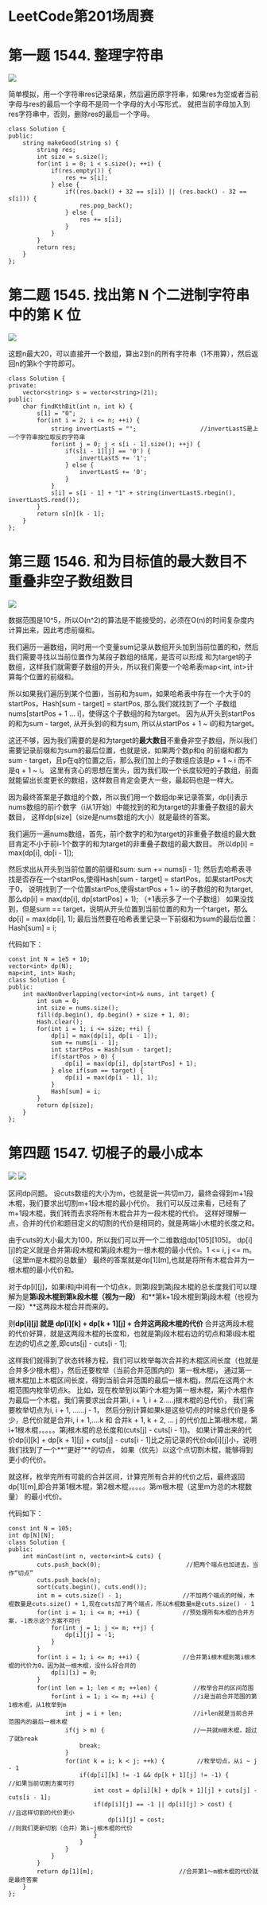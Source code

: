 # LeetCode第201场周赛

# 第一题 1544. 整理字符串
![](https://img2020.cnblogs.com/blog/2078361/202008/2078361-20200817140210629-1083806293.png)

简单模拟，用一个字符串res记录结果，然后遍历原字符串，如果res为空或者当前字母与res的最后一个字母不是同一个字母的大小写形式，
就把当前字母加入到res字符串中，否则，删除res的最后一个字母。

```
class Solution {
public:
    string makeGood(string s) {
        string res;
        int size = s.size();
        for(int i = 0; i < s.size(); ++i) {
            if(res.empty()) {
                res += s[i];
            } else {
                if((res.back() + 32 == s[i]) || (res.back() - 32 == s[i])) {
                    res.pop_back();
                } else {
                    res += s[i];
                }
            }
        }
        return res;
    }
};
```

# 第二题 1545. 找出第 N 个二进制字符串中的第 K 位
![](https://img2020.cnblogs.com/blog/2078361/202008/2078361-20200817141846362-57755381.png)

这题n最大20，可以直接开一个数组，算出2到n的所有字符串（1不用算），然后返回n的第k个字符即可。

```
class Solution {
private:
    vector<string> s = vector<string>(21);
public:
    char findKthBit(int n, int k) {
        s[1] = "0";
        for(int i = 2; i <= n; ++i) {
            string invertLastS = "";                  //invertLastS是上一个字符串按位取反的字符串
            for(int j = 0; j < s[i - 1].size(); ++j) {
                if(s[i - 1][j] == '0') {
                    invertLastS += '1';
                } else {
                    invertLastS += '0';
                }
            }
            s[i] = s[i - 1] + "1" + string(invertLastS.rbegin(), invertLastS.rend());
        }
        return s[n][k - 1];
    }
};
```

# 第三题 1546. 和为目标值的最大数目不重叠非空子数组数目
![](https://img2020.cnblogs.com/blog/2078361/202008/2078361-20200817142051352-388798740.png)

数据范围是10^5，所以O(n^2)的算法是不能接受的，必须在O(n)的时间复杂度内计算出来，因此考虑前缀和。

我们遍历一遍数组，同时用一个变量sum记录从数组开头加到当前位置的和，然后我们需要寻找以当前位置作为某段子数组的结尾，是否可以形成
和为target的子数组，这样我们就需要子数组的开头，所以我们需要一个哈希表map<int, int>计算每个位置的前缀和。

所以如果我们遍历到某个位置i，当前和为sum，如果哈希表中存在一个大于0的startPos，Hash[sum - target] = startPos, 那么我们就找到了一个
子数组nums[startPos + 1 ... i]，使得这个子数组的和为target。
因为从开头到startPos的和为sum - target, 从开头到i的和为sum, 所以从startPos + 1 ~ i的和为target。

这还不够，因为我们需要的是和为target的**最大数目**不重叠非空子数组，所以我们需要记录前缀和为sum的最后位置，也就是说，如果两个数p和q
的前缀和都为sum - target，且p在q的位置之后，那么我们加上的子数组应该是p + 1 ~ i 而不是q + 1 ~ i。
这里有贪心的思想在里头，因为我们取一个长度较短的子数组，前面就能留出长度更长的数组，这样数目肯定会更大一些，最起码也是一样大。

因为最终答案是子数组的个数，所以我们用一个数组dp来记录答案，dp[i]表示nums数组的前i个数字（i从1开始）中能找到的和为target的非重叠子数组的最大数目，
这样dp[size]（size是nums数组的大小）就是最终的答案。

我们遍历一遍nums数组，首先，前i个数字的和为target的非重叠子数组的最大数目肯定不小于前i-1个数字的和为target的非重叠子数组的最大数目。
所以dp[i] = max(dp[i], dp[i - 1]);

然后求出从开头到当前位置的前缀和sum: sum += nums[i - 1]; 
然后去哈希表寻找是否存在一个startPos,使得Hash[sum - target] = startPos，如果startPos大于0，
说明找到了一个位置startPos,使得startPos + 1 ~ i的子数组的和为target,那么dp[i] = max(dp[i], dp[startPos] + 1); （+1表示多了一个子数组）
如果没找到，但是sum == target，说明从开头位置到当前位置的和为一个target，那么dp[i] = max(dp[i], 1);
最后当然要在哈希表里记录一下前缀和为sum的最后位置：Hash[sum] = i;

代码如下：

```
const int N = 1e5 + 10;
vector<int> dp(N);
map<int, int> Hash;
class Solution {
public:
    int maxNonOverlapping(vector<int>& nums, int target) {
        int sum = 0;
        int size = nums.size();
        fill(dp.begin(), dp.begin() + size + 1, 0);
        Hash.clear();
        for(int i = 1; i <= size; ++i) {
            dp[i] = max(dp[i], dp[i - 1]);
            sum += nums[i - 1];    
            int startPos = Hash[sum - target];
            if(startPos > 0) {
                dp[i] = max(dp[i], dp[startPos] + 1);
            } else if(sum == target) {
                dp[i] = max(dp[i - 1], 1);
            }
            Hash[sum] = i;
        }
        return dp[size];
    }
};
```

# 第四题 1547. 切棍子的最小成本
![](https://img2020.cnblogs.com/blog/2078361/202008/2078361-20200817153413027-900016544.png)
![](https://img2020.cnblogs.com/blog/2078361/202008/2078361-20200817153424741-1045596943.png)

区间dp问题。
设cuts数组的大小为m，也就是说一共切m刀，最终会得到m+1段木棍，我们要求出切割m+1段木棍的最小代价。
我们可以反过来看，已经有了m+1段木棍，我们转而去求将所有木棍合并为一段木棍的代价。
这样好理解一点，合并的代价和题目定义的切割的代价是相同的，就是两端小木棍的长度之和。

由于cuts的大小最大为100，所以我们可以开一个二维数组dp[105][105]。
dp[i][j]的定义就是合并第i段木棍和第j段木棍为一根木棍的最小代价。1 <= i, j <= m。 （这里m是木棍的总数量）
最终的答案就是dp[1][m],也就是将所有木棍合并为一根木棍的最小代价和。

对于dp[i][j]，如果i和j中间有一个切点k，则第i段到第j段木棍的总长度我们可以理解为是**第i段木棍到第k段木棍（视为一段）**
和**第k+1段木棍到第j段木棍（也视为一段）**这两段木棍合并而来的。

则**dp[i][j] 就是  dp[i][k] + dp[k + 1][j] + 合并这两段木棍的代价**
合并这两段木棍的代价好算，就是这两段木棍的长度和，也就是第j段木棍右边的切点和第i段木棍左边的切点之差,即cuts[j] - cuts[i - 1];

这样我们就得到了状态转移方程，我们可以枚举每次合并的木棍区间长度（也就是合并多少根木棍），然后还要枚举（当前合并范围内的）第一根木棍i，
通过第一根木棍加上木棍区间长度，得到当前合并范围的最后一根木棍j，然后在这两个木棍范围内枚举切点k。
比如，现在枚举到以第i个木棍为第一根木棍，第j个木棍作为最后一个木棍，我们需要求出合并第i, i + 1, i + 2.....j根木棍的总代价，
我们需要枚举切点为i, i + 1, ......j - 1， 然后分别计算如果k是这些切点的时候总代价是多少，总代价就是合并i, i + 1,....k 和 合并k + 1, k + 2, ... j
的代价加上第i根木棍，第i+1根木棍，。。。。第j根木棍的总长度和(cuts[j] - cuts[i - 1])。
如果计算出来的代价dp[i][k] + dp[k + 1][j] + cuts[j] - cuts[i - 1]比之前记录的代价dp[i][j]小，说明我们找到了一个**“更好”**的切点，
如果（优先）以这个点切割木棍，能够得到更小的代价。

就这样，枚举完所有可能的合并区间，计算完所有合并的代价之后，最终返回dp[1][m],即合并第1根木棍，第2根木棍，。。。。第m根木棍（这里m为总的木棍数量）
的最小代价。

代码如下：

```
const int N = 105;
int dp[N][N];
class Solution {
public:
    int minCost(int n, vector<int>& cuts) {
        cuts.push_back(0);                        //把两个端点也加进去，当作“切点”
        cuts.push_back(n);
        sort(cuts.begin(), cuts.end());
        int m = cuts.size() - 1;                 //不加两个端点的时候，木棍数量是cuts.size() + 1,现在cuts加了两个端点，所以木棍数量m是cuts.size() - 1
        for(int i = 1; i <= m; ++i) {            //预处理所有木棍的合并方案，-1表示这个方案不可行
            for(int j = 1; j <= m; ++j) {
                dp[i][j] = -1;
            }
        }
        for(int i = 1; i <= m; ++i) {            //合并第i根木棍到第i根木棍的代价为0，因为就一根木棍，没什么好合并的
            dp[i][i] = 0;
        }
        for(int len = 1; len < m; ++len) {          //枚举合并的区间范围
            for(int i = 1; i <= m; ++i) {           //i是当前合并范围的第1根木棍，从1枚举到m
                int j = i + len;                    //i+len就是当前合并范围内的最后一根木棍
                if(j > m) {                         //一共就m根木棍，超过了就break
                    break;
                }
                for(int k = i; k < j; ++k) {         //枚举切点，从i ~ j - 1
                    if(dp[i][k] != -1 && dp[k + 1][j] != -1) {            //如果当前切割方案可行
                        int cost = dp[i][k] + dp[k + 1][j] + cuts[j] - cuts[i - 1];      
                        if(dp[i][j] == -1 || dp[i][j] > cost) {            //且这样切割的代价更小
                            dp[i][j] = cost;                              //则我们更新切割（合并）第i~j根木棍的代价
                        }
                    }
                }
            }
        }
        return dp[1][m];                        //合并第1～m根木棍的代价就是最终答案
    }
};
```